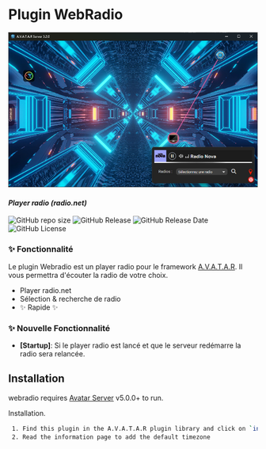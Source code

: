 # Plugin WebRadio

![image desc](./webradio/assets/images/radioAva.png)

#### _Player radio (radio.net)_

![GitHub repo size](https://img.shields.io/github/repo-size/Domodom30/A.V.A.T.A.R-plugin-webradio)
![GitHub Release](https://img.shields.io/badge/version-2.2.0-green)
![GitHub Release Date](https://img.shields.io/badge/Release_Date-31_junuary_2025-yellow)
![GitHub License](https://img.shields.io/github/license/Domodom30/A.V.A.T.A.R-plugin-webradio)

### ✨ Fonctionnalité
Le plugin Webradio est un player radio pour le framework [A.V.A.T.A.R](https://github.com/Avatar-Home-Automation).
Il vous permettra d'écouter la radio de votre choix.

- Player radio.net
- Sélection & recherche de radio
- ✨ Rapide ✨

### ✨ Nouvelle Fonctionnalité
- **[Startup]**: Si le player radio est lancé et que le serveur redémarre la radio sera relancée.

## Installation

webradio requires [Avatar Server](https://github.com/Avatar-Home-Automation) v5.0.0+ to run.

Installation.

```sh
 1. Find this plugin in the A.V.A.T.A.R plugin library and click on `install`
 2. Read the information page to add the default timezone
```